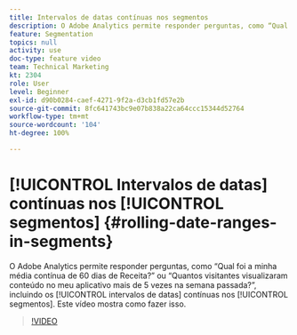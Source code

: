 ```yaml
---
title: Intervalos de datas contínuas nos segmentos
description: O Adobe Analytics permite responder perguntas, como “Qual foi a minha média contínua de 60 dias de Receita?” ou “Quantos visitantes visualizaram conteúdo no meu aplicativo mais de 5 vezes na semana passada?”, incluindo intervalos de datas contínuas nos segmentos. Este vídeo mostra como fazer isso.
feature: Segmentation
topics: null
activity: use
doc-type: feature video
team: Technical Marketing
kt: 2304
role: User
level: Beginner
exl-id: d90b0284-caef-4271-9f2a-d3cb1fd57e2b
source-git-commit: 8fc641743bc9e07b838a22ca64ccc15344d52764
workflow-type: tm+mt
source-wordcount: '104'
ht-degree: 100%

---
```


# [!UICONTROL Intervalos de datas] contínuas nos [!UICONTROL segmentos] {#rolling-date-ranges-in-segments}

O Adobe Analytics permite responder perguntas, como “Qual foi a minha média contínua de 60 dias de Receita?” ou “Quantos visitantes visualizaram conteúdo no meu aplicativo mais de 5 vezes na semana passada?”, incluindo os [!UICONTROL intervalos de datas] contínuas nos [!UICONTROL segmentos]. Este vídeo mostra como fazer isso.

>[!VIDEO](https://video.tv.adobe.com/v/25403/?quality=12&learn=on)

